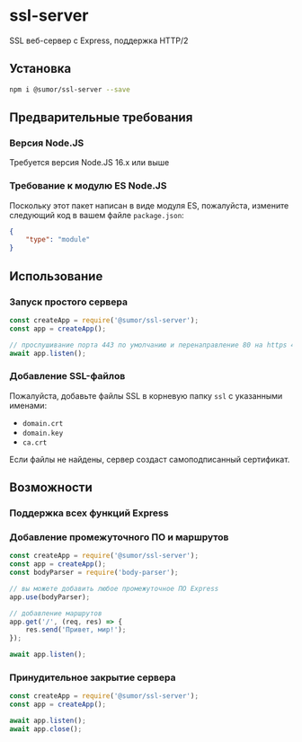 # ssl-server
SSL веб-сервер с Express, поддержка HTTP/2

## Установка
```bash
npm i @sumor/ssl-server --save
```

## Предварительные требования

### Версия Node.JS
Требуется версия Node.JS 16.x или выше

### Требование к модулю ES Node.JS
Поскольку этот пакет написан в виде модуля ES, пожалуйста, измените следующий код в вашем файле `package.json`:
```json
{
    "type": "module"
}
```

## Использование

### Запуск простого сервера

```javascript
const createApp = require('@sumor/ssl-server');
const app = createApp();

// прослушивание порта 443 по умолчанию и перенаправление 80 на https 443
await app.listen();
```


### Добавление SSL-файлов
Пожалуйста, добавьте файлы SSL в корневую папку `ssl` с указанными именами:
- `domain.crt`
- `domain.key`
- `ca.crt`

Если файлы не найдены, сервер создаст самоподписанный сертификат.

## Возможности

### Поддержка всех функций Express

### Добавление промежуточного ПО и маршрутов

```javascript
const createApp = require('@sumor/ssl-server');
const app = createApp();
const bodyParser = require('body-parser');

// вы можете добавить любое промежуточное ПО Express
app.use(bodyParser);

// добавление маршрутов
app.get('/', (req, res) => {
    res.send('Привет, мир!');
});

await app.listen();
```

### Принудительное закрытие сервера

```javascript
const createApp = require('@sumor/ssl-server');
const app = createApp();

await app.listen();
await app.close();
```